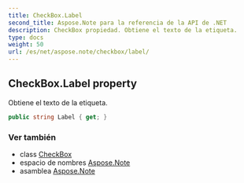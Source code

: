 ```yaml
---
title: CheckBox.Label
second_title: Aspose.Note para la referencia de la API de .NET
description: CheckBox propiedad. Obtiene el texto de la etiqueta.
type: docs
weight: 50
url: /es/net/aspose.note/checkbox/label/
---
```

## CheckBox.Label property

Obtiene el texto de la etiqueta.

```csharp
public string Label { get; }
```

### Ver también

* class [CheckBox](../)
* espacio de nombres [Aspose.Note](../../checkbox/)
* asamblea [Aspose.Note](../../../)



